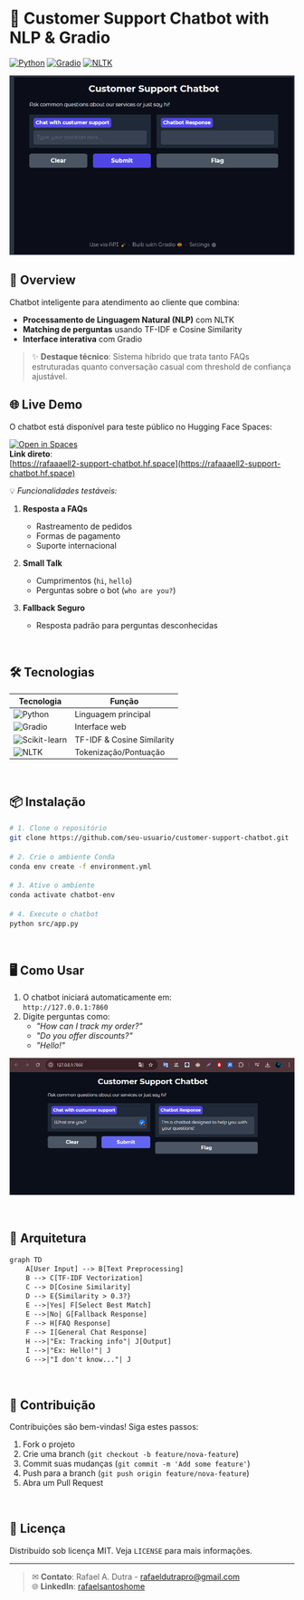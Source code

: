 # 🤖 Customer Support Chatbot with NLP & Gradio

[![Python](https://img.shields.io/badge/Python-3.11+-blue?logo=python&logoColor=white)](https://python.org)
[![Gradio](https://img.shields.io/badge/Gradio-Interface-orange?logo=gradio)](https://gradio.app)
[![NLTK](https://img.shields.io/badge/NLP-NLTK-green?logo=nltk)](https://nltk.org)

![Chatbot Demo](files\chatbot.gif) 

## 📌 Overview
Chatbot inteligente para atendimento ao cliente que combina:
- **Processamento de Linguagem Natural (NLP)** com NLTK
- **Matching de perguntas** usando TF-IDF e Cosine Similarity
- **Interface interativa** com Gradio

> ✨ **Destaque técnico**: Sistema híbrido que trata tanto FAQs estruturadas quanto conversação casual com threshold de confiança ajustável.


## 🌐 Live Demo  

O chatbot está disponível para teste público no Hugging Face Spaces:  

[![Open in Spaces](https://img.shields.io/badge/🤗_Hugging_Face-Open_in_Spaces-blue?logo=huggingface&logoColor=white)](https://huggingface.co/spaces/rafaaaell2/support-chatbot)  
**Link direto**:  
[https://rafaaaell2-support-chatbot.hf.space](https://rafaaaell2-support-chatbot.hf.space)  

💡 *Funcionalidades testáveis:*  
1. **Resposta a FAQs**  
   - Rastreamento de pedidos  
   - Formas de pagamento  
   - Suporte internacional  

2. **Small Talk**  
   - Cumprimentos (`hi`, `hello`)  
   - Perguntas sobre o bot (`who are you?`)  

3. **Fallback Seguro**  
   - Resposta padrão para perguntas desconhecidas  

<br>

## 🛠️ Tecnologias
| Tecnologia | Função | 
|------------|--------|
| ![Python](https://img.shields.io/badge/-Python-3776AB?logo=python&logoColor=white) | Linguagem principal |
| ![Gradio](https://img.shields.io/badge/-Gradio-FF4B4B?logo=gradio&logoColor=white) | Interface web |
| ![Scikit-learn](https://img.shields.io/badge/-Scikit--learn-F7931E?logo=scikit-learn&logoColor=white) | TF-IDF & Cosine Similarity |
| ![NLTK](https://img.shields.io/badge/-NLTK-40A351?logo=nltk&logoColor=white) | Tokenização/Pontuação |

<br>

## 📦 Instalação
```bash
# 1. Clone o repositório
git clone https://github.com/seu-usuario/customer-support-chatbot.git

# 2. Crie o ambiente Conda
conda env create -f environment.yml

# 3. Ative o ambiente
conda activate chatbot-env

# 4. Execute o chatbot
python src/app.py
```

<br>

## 🖥️ Como Usar
1. O chatbot iniciará automaticamente em:  
   `http://127.0.0.1:7860`  
2. Digite perguntas como:
   - *"How can I track my order?"*
   - *"Do you offer discounts?"*
   - *"Hello!"*

![Exemplo de Conversação](files\image.png) 

<br>

## 🧠 Arquitetura
```
graph TD
    A[User Input] --> B[Text Preprocessing]
    B --> C[TF-IDF Vectorization]
    C --> D[Cosine Similarity]
    D --> E{Similarity > 0.3?}
    E -->|Yes| F[Select Best Match]
    E -->|No| G[Fallback Response]
    F --> H[FAQ Response]
    F --> I[General Chat Response]
    H -->|"Ex: Tracking info"| J[Output]
    I -->|"Ex: Hello!"| J
    G -->|"I don't know..."| J
```


<br>



## 🤝 Contribuição
Contribuições são bem-vindas! Siga estes passos:
1. Fork o projeto
2. Crie uma branch (`git checkout -b feature/nova-feature`)
3. Commit suas mudanças (`git commit -m 'Add some feature'`)
4. Push para a branch (`git push origin feature/nova-feature`)
5. Abra um Pull Request

<br>

## 📄 Licença
Distribuído sob licença MIT. Veja `LICENSE` para mais informações.

---
  
> ✉ **Contato**: Rafael A. Dutra - rafaeldutrapro@gmail.com  
> 🌐 **LinkedIn**: [rafaelsantoshome](https://www.linkedin.com/in/rafaelsantoshome/)
